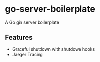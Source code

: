 # go-server-boilerplate

A Go gin server boilerplate

## Features

- Graceful shutdown with shutdown hooks
- Jaeger Tracing